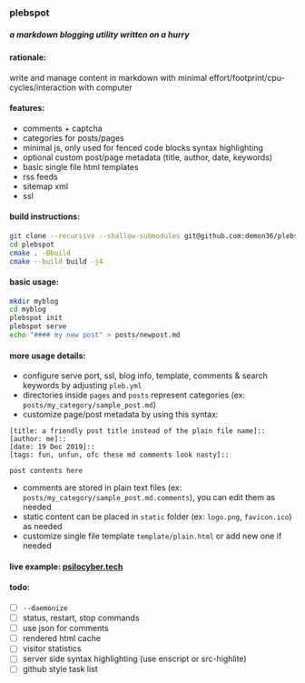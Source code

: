 ### plebspot

##### a markdown blogging utility written on a hurry

#### rationale:

write and manage content in markdown with minimal effort/footprint/cpu-cycles/interaction with 
computer

#### features:
- comments + captcha
- categories for posts/pages
- minimal js, only used for fenced code blocks syntax highlighting
- optional custom post/page metadata (title, author, date, keywords)
- basic single file html templates
- rss feeds
- sitemap xml
- ssl

#### build instructions:

```sh
git clone --recursive --shallow-submodules git@github.com:demon36/plebspot.git
cd plebspot
cmake . -Bbuild
cmake --build build -j4
```

#### basic usage:

```sh
mkdir myblog
cd myblog
plebspot init
plebspot serve
echo "#### my new post" > posts/newpost.md
```

#### more usage details:

- configure serve port, ssl, blog info, template, comments & search keywords by adjusting `pleb.yml`
- directories inside `pages` and `posts` represent categories (ex: `posts/my_category/sample_post.md`)
- customize page/post metadata by using this syntax:
```
[title: a friendly post title instead of the plain file name]::
[author: me]::
[date: 19 Dec 2019]::
[tags: fun, unfun, ofc these md comments look nasty]::

post contents here
```
- comments are stored in plain text files (ex: `posts/my_category/sample_post.md.comments`), you can edit them as needed
- static content can be placed in `static` folder (ex: `logo.png`, `favicon.ico`) as needed
- customize single file template `template/plain.html` or add new one if needed

#### live example: [psilocyber.tech](https://psilocyber.tech/)

#### todo:
- [ ] `--daemonize`
- [ ] status, restart, stop commands
- [ ] use json for comments
- [ ] rendered html cache
- [ ] visitor statistics
- [ ] server side syntax highlighting (use enscript or src-highlite)
- [ ] github style task list
